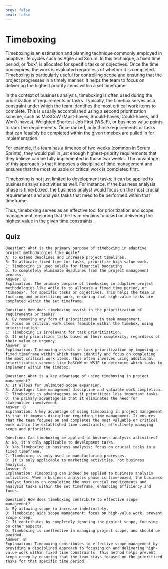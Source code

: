 ```yaml
---
prev: false
next: false
---
```


# Timeboxing

Timeboxing is an estimation and planning technique commonly employed in adaptive life cycles such as Agile and Scrum. In this technique, a fixed time period, or 'box', is allocated for specific tasks or objectives. Once the time box expires, the work is evaluated regardless of whether it is completed. Timeboxing is particularly useful for controlling scope and ensuring that the project progresses in a timely manner. It helps the team to focus on delivering the highest priority items within a set timeframe.

In the context of business analysis, timeboxing is often used during the prioritization of requirements or tasks. Typically, the timebox serves as a constraint under which the team identifies the most critical work items to complete. This is usually accomplished using a second prioritization scheme, such as MoSCoW (Must-haves, Should-haves, Could-haves, and Won't-haves), Weighted Shortest Job First (WSJF), or business value points to rank the requirements. Once ranked, only those requirements or tasks that can feasibly be completed within the given timebox are pulled in for implementation.

For example, if a team has a timebox of two weeks (common in Scrum Sprints), they would pull in just enough highest-priority requirements that they believe can be fully implemented in those two weeks. The advantage of this approach is that it imposes a discipline of time management and ensures that the most valuable or critical work is completed first.

Timeboxing is not just limited to development tasks; it can be applied to business analysis activities as well. For instance, if the business analysis phase is time-boxed, the business analyst would focus on the most crucial requirements and analysis tasks that need to be performed within that timeframe.

Thus, timeboxing serves as an effective tool for prioritization and scope management, ensuring that the team remains focused on delivering the highest value in the given time constraints.

## Quiz

```quiz
Question: What is the primary purpose of timeboxing in adaptive project methodologies like Agile?
A: To extend deadlines and increase project timelines.
B: To allocate fixed time for tasks, prioritize high-value work.
C: Timeboxing is used solely for financial budgeting.
D: To completely eliminate deadlines from the project management process.
Answer: B
Explanation: The primary purpose of timeboxing in adaptive project methodologies like Agile is to allocate a fixed time period, or 'timebox', for specific tasks or objectives. This helps the team in focusing and prioritizing work, ensuring that high-value tasks are completed within the set timeframe.

Question: How does timeboxing assist in the prioritization of requirements or tasks?
A: By removing any form of prioritization in task management.
B: Focus on critical work items feasible within the timebox, using prioritization.
C: Timeboxing is irrelevant for task prioritization.
D: It only prioritizes tasks based on their complexity, regardless of their value or urgency.
Answer: B
Explanation: Timeboxing assists in task prioritization by imposing a fixed timeframe within which teams identify and focus on completing the most critical work items. This often involves using additional prioritization schemes like MoSCoW or WSJF to determine which tasks to implement within the timebox.

Question: What is a key advantage of using timeboxing in project management?
A: It allows for unlimited scope expansion.
B: Advantage: time management discipline and valuable work completion.
C: Timeboxing is advantageous as it prioritizes less important tasks.
D: The primary advantage is that it eliminates the need for stakeholder involvement.
Answer: B
Explanation: A key advantage of using timeboxing in project management is that it imposes discipline regarding time management. It ensures that the team focuses on and completes the most valuable or critical work within the established time constraints, effectively managing scope and priorities.

Question: Can timeboxing be applied to business analysis activities?
A: No, it's only applicable to development tasks.
B: Yes,Timeboxing in business analysis: focus on crucial tasks in a fixed timeframe.
C: Timeboxing is only used in manufacturing processes.
D: It is only applicable to marketing activities, not business analysis.
Answer: B
Explanation: Timeboxing can indeed be applied to business analysis activities. When a business analysis phase is time-boxed, the business analyst focuses on completing the most crucial requirements and analysis tasks within the set timeframe, enhancing efficiency and focus.

Question: How does timeboxing contribute to effective scope management?
A: By allowing scope to increase indefinitely.
B: Timeboxing aids scope management: focus on high-value work, prevent scope creep.
C: It contributes by completely ignoring the project scope, focusing on other aspects.
D: Timeboxing is ineffective in managing project scope, and should be avoided.
Answer: B
Explanation: Timeboxing contributes to effective scope management by providing a disciplined approach to focusing on and delivering high-value work within fixed time constraints. This method helps prevent scope creep by ensuring that the team stays focused on the prioritized tasks for that specific time period.
```
